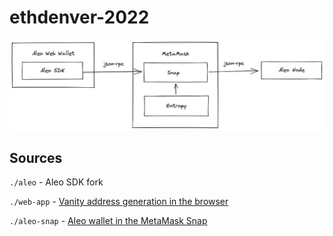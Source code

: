 # ethdenver-2022

![Snap diagram](snap-diagram.png)

## Sources

`./aleo` - Aleo SDK fork

`./web-app` - [Vanity address generation in the browser](https://reverent-jang-80780c.netlify.app/)

`./aleo-snap` - [Aleo wallet in the MetaMask Snap](https://distracted-golick-e01855.netlify.app)